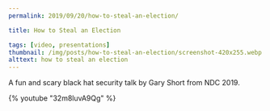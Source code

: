 ```yaml
---
permalink: 2019/09/20/how-to-steal-an-election/

title: How to Steal an Election

tags: [video, presentations]
thumbnail: /img/posts/how-to-steal-an-election/screenshot-420x255.webp
alttext: how to steal an election
---
```


A fun and scary black hat security talk by <a ref="https://twitter.com/garyshort">Gary Short</a> from NDC 2019.

{% youtube "32m8luvA9Qg" %}
